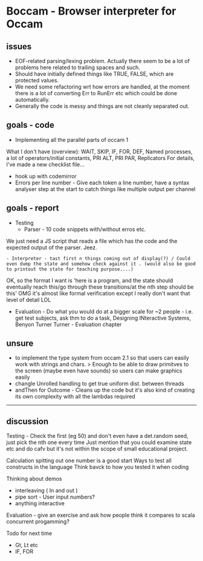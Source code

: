 # Boccam - Browser interpreter for Occam 

## issues

- EOF-related parsing/lexing problem. Actually there seem to be a lot of problems here related to trailing spaces and such.
- Should have initially defined things like TRUE, FALSE, which are protected values.
- We need some refactoring wrt how errors are handled, at the moment there is a lot of converting Err to RunErr etc which could be done automatically.
- Generally the code is messy and things are not cleanly separated out.

## goals - code

- Implementing all the parallel parts of occam 1

What I don't have (overview): WAIT, SKIP, IF, FOR, DEF, Named processes, a lot of operators/initial constants, PRI ALT, PRI PAR, Replicators
For details, I've made a new checklist file...

- hook up with codemirror
- Errors per line number - Give each token a line number, have a syntax analyser step at the start to catch things like multiple output per channel

## goals - report

- Testing
    - Parser - 10 code snippets with/without erros etc.

We just need a JS script that reads a file which has the code and the expected output of the parser. Jeez.

    - Interpreter - tast first n things coming out of display(?) / Could even dump the state and somehow check against it . (would also be good to printout the state for teaching purpose....)

OK, so the format I want is 'here is a program, and the state should eventually reach this/go through these transitions/at the nth step should be this' OMG it's almost like formal verification except I really don't want that level of detail LOL

- Evaluation - Do what you would do at a bigger scale  for ~2 people - i.e. get test subjects, ask thm to do a task, Designing INteractive Systems, Benyon Turner Turner - Evaluation chapter

## unsure

- to implement the type system from occam 2.1 so that users can easily work with strings and chars. > Enough to be able to draw primitves to the screen (maybe even have sounds) so users can make graphics easily 
- changle Unrolled handling to get true uniform dist. between threads
- andThen for Outcome - Cleans up the code but it's also kind of creating its own complexity with all the lambdas required

---

## discussion

Testing - Check the first (eg 50) and don't even have a det.random seed, just pick the nth one every time
Just mention that you could examine state etc and do cafv but it's not within the scope of small educational project.

Calculation spitting out one number is a good start
Ways to test all constructs in the language
Think bavck to how you tested it when coding

Thinking about demos
 - interleaving ( In and out )
 - pipe sort - User input numbers?
 - anything interactive

 Evaluation - give an exercise and ask how people think it compares to scala concurrent progamming?

 Todo for next time
 - Gt, Lt etc
 - IF, FOR
